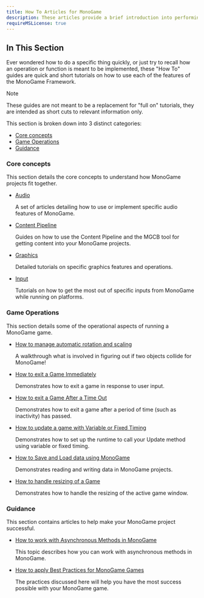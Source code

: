 ```yaml
---
title: How To Articles for MonoGame
description: These articles provide a brief introduction into performing some basic tasks in MonoGame.
requireMSLicense: true
---
```


## In This Section

Ever wondered how to do a specific thing quickly, or just try to recall how an operation or function is meant to be implemented, these "How To" guides are quick and short tutorials on how to use each of the features of the MonoGame Framework.

> [!NOTE]
> These guides are not meant to be a replacement for "full on" tutorials, they are intended as short cuts to relevant information only.

This section is broken down into 3 distinct categories:

* [Core concepts](#core-concepts)
* [Game Operations](#game-operations)
* [Guidance](#guidance)

### Core concepts

This section details the core concepts to understand how MonoGame projects fit together.

* [Audio](./audio/index.md)

  A set of articles detailing how to use or implement specific audio features of MonoGame.

* [Content Pipeline](./content_pipeline/index.md)

  Guides on how to use the Content Pipeline and the MGCB tool for getting content into your MonoGame projects.

* [Graphics](./graphics/index.md)

  Detailed tutorials on specific graphics features and operations.

* [Input](./input/index.md)

  Tutorials on how to get the most out of specific inputs from MonoGame while running on platforms.

### Game Operations

This section details some of the operational aspects of running a MonoGame game.

* [How to manage automatic rotation and scaling](HowTo_AutomaticRotation.md)

  A walkthrough what is involved in figuring out if two objects collide for MonoGame!

* [How to exit a Game Immediately](HowTo_ExitNow.md)

  Demonstrates how to exit a game in response to user input.

* [How to exit a Game After a Time Out](HowTo_TimingOut.md)

  Demonstrates how to exit a game after a period of time (such as inactivity) has passed.

* [How to update a game with Variable or Fixed Timing](HowTo_VariableStepGameLoop.md)

  Demonstrates how to set up the runtime to call your Update method using variable or fixed timing.

* [How to Save and Load data using MonoGame](HowTo_SaveData.md)

  Demonstrates reading and writing data in MonoGame projects.

* [How to handle resizing of a Game](HowTo_PlayerResize.md)

  Demonstrates how to handle the resizing of the active game window.

### Guidance

This section contains articles to help make your MonoGame project successful.

* [How to work with Asynchronous Methods in MonoGame](HowTo_AsyncProgramming.md)

  This topic describes how you can work with asynchronous methods in MonoGame.

* [How to apply Best Practices for MonoGame Games](HowTo_MobileBestPractices.md)

  The practices discussed here will help you have the most success possible with your MonoGame game.
